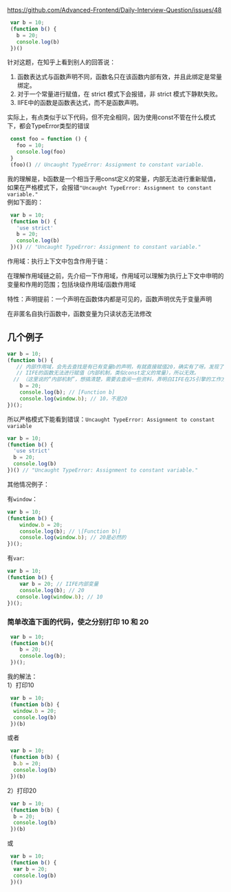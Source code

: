  https://github.com/Advanced-Frontend/Daily-Interview-Question/issues/48

```js
 var b = 10;
 (function b() {
   b = 20;
   console.log(b)
 })()
```

针对这题，在知乎上看到别人的回答说：

1. 函数表达式与函数声明不同，函数名只在该函数内部有效，并且此绑定是常量绑定。
2. 对于一个常量进行赋值，在 strict 模式下会报错，非 strict 模式下静默失败。
3. IIFE中的函数是函数表达式，而不是函数声明。

实际上，有点类似于以下代码，但不完全相同，因为使用const不管在什么模式下，都会TypeError类型的错误

```js
 const foo = function () {
   foo = 10;
   console.log(foo)
 }
 (foo)() // Uncaught TypeError: Assignment to constant variable.
```

我的理解是，b函数是一个相当于用const定义的常量，内部无法进行重新赋值，如果在严格模式下，会报错`"Uncaught TypeError: Assignment to constant variable."`  
例如下面的：

```js
 var b = 10;
 (function b() {
   'use strict'
   b = 20;
   console.log(b)
 })() // "Uncaught TypeError: Assignment to constant variable."
```

作用域：执行上下文中包含作用于链：

在理解作用域链之前，先介绍一下作用域，作用域可以理解为执行上下文中申明的变量和作用的范围；包括块级作用域/函数作用域

特性：声明提前：一个声明在函数体内都是可见的，函数声明优先于变量声明

在非匿名自执行函数中，函数变量为只读状态无法修改

## 几个例子

```js
var b = 10;
(function b() {
   // 内部作用域，会先去查找是有已有变量b的声明，有就直接赋值20，确实有了呀。发现了具名函数 function b(){}，拿此b做赋值；
   // IIFE的函数无法进行赋值（内部机制，类似const定义的常量），所以无效。
  // （这里说的“内部机制”，想搞清楚，需要去查阅一些资料，弄明白IIFE在JS引擎的工作方式，堆栈存储IIFE的方式等）
    b = 20;
    console.log(b); // [Function b]
    console.log(window.b); // 10，不是20
})();
```

所以严格模式下能看到错误：`Uncaught TypeError: Assignment to constant variable`

```js
var b = 10;
(function b() {
  'use strict'
  b = 20;
  console.log(b)
})() // "Uncaught TypeError: Assignment to constant variable."
```

其他情况例子：

有`window`：

```js
var b = 10;
(function b() {
    window.b = 20;
    console.log(b); // \[Function b\]
    console.log(window.b); // 20是必然的
})();
```

有`var`:

```js
var b = 10;
(function b() {
    var b = 20; // IIFE内部变量
    console.log(b); // 20
   console.log(window.b); // 10
})();
```

### 简单改造下面的代码，使之分别打印 10 和 20

```js
 var b = 10;
 (function b(){
    b = 20;
    console.log(b);
 })();
```

我的解法：  
1）打印10

```js
 var b = 10;
 (function b(b) {
  window.b = 20;
  console.log(b)
 })(b)
```

或者

```js
 var b = 10;
 (function b(b) {
  b.b = 20;
  console.log(b)
 })(b)
```

2）打印20

```js
 var b = 10;
 (function b(b) {
  b = 20;
  console.log(b)
 })(b)
```

或

```js
 var b = 10;
 (function b() {
  var b = 20;
  console.log(b)
 })()
```

